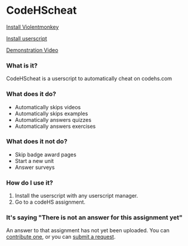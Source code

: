 # CodeHScheat

[Install Violentmonkey](https://violentmonkey.github.io/get-it/)

[Install userscript](https://github.com/starchyunderscore/codehscheat/raw/main/codeHScheat.user.js)

[Demonstration Video](https://youtu.be/pDKWikFDuv4)

### What is it?
CodeHScheat is a userscript to automatically cheat on codehs.com
### What does it do?
- Automatically skips videos
- Automatically skips examples
- Automatically answers quizzes
- Automatically answers exercises
### What does it not do?
- Skip badge award pages
- Start a new unit
- Answer surveys
### How do I use it?
1. Install the userscript with any userscript manager.
2. Go to a codeHS assignment.
### It's saying "There is not an answer for this assignment yet"
An answer to that assignment has not yet been uploaded. You can [contribute one](https://github.com/starchyunderscore/codehscheat/blob/main/answerFormat.md),
or you can [submit a request](https://github.com/starchyunderscore/codehscheat/issues/new?assignees=starchyunderscore&labels=assignment+request&projects=&template=request.md&title=%5BRequest%5D+%3CAssignment+Name%3E).

